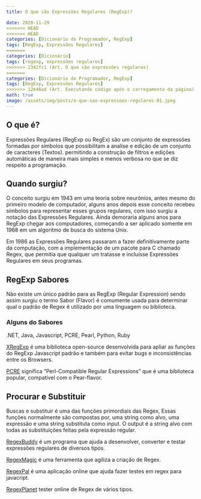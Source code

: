 ```yaml
---
title: O que são Expressões Regulares (RegExp)?

date: 2020-11-29
<<<<<<< HEAD
<<<<<<< HEAD
categories: [Dicionário do Programador, RegExp]
tags: [RegExp, Expressões Regulares]
=======
categories: [Dicionário]
tags: [regexp, expressões regulares]
>>>>>>> 2342fc1 (Art. O que são expressões regulares)
=======
categories: [Dicionário do Programador, RegExp]
tags: [RegExp, Expressões Regulares]
>>>>>>> 12e46ad (Art. Executando código após o carregamento da página)
math: true
image: /assets/img/posts/o-que-sao-expressoes-regulares-01.jpeg
---
```


## O que é?

Expressões Regulares (RegExp ou RegEx) são um conjunto de expressões formadas por símbolos que possibilitam a analise e edição de um conjunto de caracteres (Textos). permitindo a construção de filtros e edições automáticas de maneira mais simples e menos verbosa no que se diz respeito a programação.

## Quando surgiu?

O conceito surgiu em 1943 em uma teoria sobre neurônios, antes mesmo do primeiro modelo de computador, alguns anos depois esse conceito recebeu símbolos para representar esses grupos regulares, com isso surgiu a notação das Expressões Regulares.
Ainda demoraria alguns anos para RegExp chegar aos computadores, começando a ser aplicado somente em 1968 em um algoritmo de busca do sistema Unix.

Em 1986 as Expressões Regulares passaram a fazer definitivamente parte da computação, com a implementação de um pacote para C chamado Regex, que permitia que qualquer um tratasse e incluísse Expressões Regulares em seus programas.

## RegExp Sabores

Não existe um único padrão para as RegExp (Regular Expression) sendo assim surgiu o termo Sabor (Flavor) é comumente usada para determinar qual o padrão de Regex é utilizado por uma linguagem ou biblioteca.

### Alguns do Sabores

.NET, Java, Javascript, PCRE, Pearl, Python, Ruby

[XRegExp](http://xregexp.com/) é uma biblioteca open-source desenvolvida para apliar as funções do RegExp Javascript padrão e também para evitar bugs e inconsistências entre os Browsers.

[PCRE](https://www.pcre.org/) significa “Perl-Compatible Regular Expressions” que é uma biblioteca popular, compatível com o Pear-flavor.

## Procurar e Substituir

Buscas e substituir é uma das funções primordiais das Regex, Essas funções normalmente são compostas por, uma string como alvo, uma expressão e uma string substituta como input. O output é a string alvo com todas as substituições feitas pela expressão regular.

[RegexBuddy](https://www.regexbuddy.com/) é um programa que ajuda a desenvolver, converter e testar expressões regulares de diversos tipos.

[RegexMagic](https://www.regexmagic.com/) é uma ferramenta que agiliza a criação de Regex.

[RegexPal](https://www.regexpal.com/) é uma aplicação online que ajuda fazer testes em regex para javacript.

[RegexPlanet](https://www.regexplanet.com/) tester online de Regex de vários tipos.
